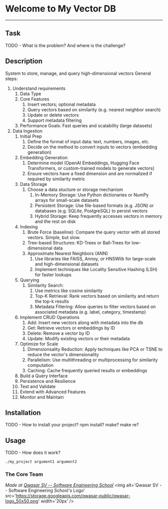 # Welcome to My Vector DB
***

## Task
TODO - What is the problem? And where is the challenge?

## Description
System to store, manage, and query high-dimensional vectors
General steps:
1. Understand requirements
   1. Data Type
   2. Core Features
      1. Insert vectors; optional metadata
      2. Query vectors based on similarity (e.g. nearest neighbor search)
      3. Update or delete vectors
      4. Support metadata filtering
   3. Performance Goals: Fast queries and scalability (large datasets)
2. Data Ingestion
   1. Initial Prep
      1. Define the format of input data: text, numbers, images, etc.
      2. Decide on the method to convert inputs to vectors (embedding generation)
   2. Embedding Generation
      1. Determine model (OpenAI Embeddings, Hugging Face Transformers, or custom-trained models to generate vectors)
      2. Ensure vectors have a fixed dimension and are normalized if required by similarity metric
   3. Data Storage
      1. Choose a data stucture or storage mechanism
         1. In-Memory Storage: Use Python dictionaries or NumPy arrays for small-scale datasets
         2. Persistent Storage: Use file-based formats (e.g. JSON) or databases (e.g. SQLite, PostgreSQL) to persist vectors
         3. Hybrid Storage: Keep frequently accesses vectors in memory and the rest on disk
   4. Indexing
      1. Brute Force (baseline): Compare the query vector with all stored vectors. Simple, but slow.
      2. Tree-based Structures: KD-Trees or Ball-Trees for low-dimensional data
      3. Approximate Nearest Neighbors (ANN)
         1. Use libraries like FAISS, Annoy, or HNSWlib for large-scale and high-dimensional datasets
         2. Implement techniques like Locality Sensitive Hashing (LSH) for faster lookups
   5. Querying
      1. Similarity Search: 
         1. Use metrics like cosine similarity
         2. Top-K Retrieval: Rank vectors based on similarity and return the top-k results
         3. Metadata Filtering: Allow queries to filter vectors based on associated metadata (e.g. label, category, timestamp)
   6. Implement CRUD Operations
      1. Add: Insert new vectors along with metadata into the db
      2. Get: Retrieve vectors or embeddings by ID
      3. Delete: Remove a vector by ID
      4. Update: Modify existing vectors or their metadata
   7. Optimize for Scale
      1. Dimensionsality Reduction: Apply techniques like PCA or TSNE to reduce the vector's dimensionality
      2. Parallelism: Use multithreading or multiprocessing for similarity computation
      3. Caching: Cache frequently queried results or embeddings
   8. Build a Query Interface
   9. Persistence and Resilience
   10. Test and Validate
   11. Extend with Advanced Features
   12. Monitor and Maintain
   

## Installation
TODO - How to install your project? npm install? make? make re?

## Usage
TODO - How does it work?
```
./my_project argument1 argument2
```

### The Core Team


<span><i>Made at <a href='https://qwasar.io'>Qwasar SV -- Software Engineering School</a></i></span>
<span><img alt='Qwasar SV -- Software Engineering School's Logo' src='https://storage.googleapis.com/qwasar-public/qwasar-logo_50x50.png' width='20px' /></span>
